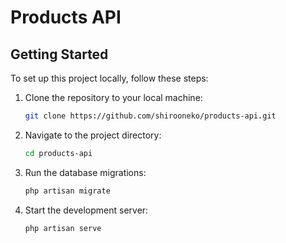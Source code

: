 # Products API

## Getting Started

To set up this project locally, follow these steps:


1. Clone the repository to your local machine:
    ```sh
    git clone https://github.com/shirooneko/products-api.git
    ```
2. Navigate to the project directory:    
    ```sh
    cd products-api
    ```
3. Run the database migrations:    
    ```sh
    php artisan migrate
    ```

4. Start the development server:
    ```sh
    php artisan serve
    ```
